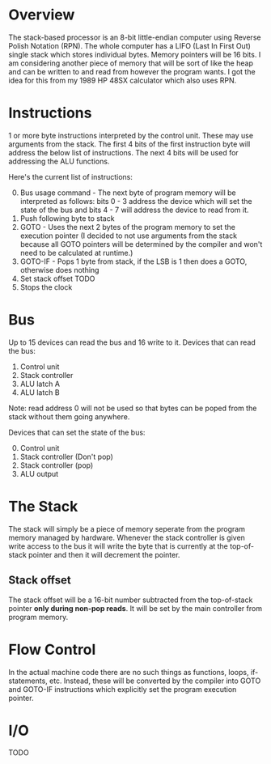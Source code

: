 # Overview

The stack-based processor is an 8-bit little-endian computer using Reverse Polish Notation (RPN). The whole computer has a LIFO (Last In First Out) single stack which stores individual bytes. Memory pointers will be 16 bits. I am considering another piece of memory that will be sort of like the heap and can be written to and read from however the program wants.
I got the idea for this from my 1989 HP 48SX calculator which also uses RPN.

# Instructions

1 or more byte instructions interpreted by the control unit. These may use arguments from the stack. The first 4 bits of the first instruction byte will address the below list of instructions. The next 4 bits will be used for addressing the ALU functions.

Here's the current list of instructions:

0. Bus usage command - The next byte of program memory will be interpreted as follows: bits 0 - 3 address the device which will set the state of the bus and bits 4 - 7 will address the device to read from it.
1. Push following byte to stack
2. GOTO - Uses the next 2 bytes of the program memory to set the execution pointer (I decided to not use arguments from the stack because all GOTO pointers will be determined by the compiler and won't need to be calculated at runtime.)
3. GOTO-IF - Pops 1 byte from stack, if the LSB is 1 then does a GOTO, otherwise does nothing
4. Set stack offset TODO
7. Stops the clock

# Bus

Up to 15 devices can read the bus and 16 write to it.
Devices that can read the bus:

1. Control unit
2. Stack controller
3. ALU latch A
4. ALU latch B

Note: read address 0 will not be used so that bytes can be poped from the stack without them going anywhere.

Devices that can set the state of the bus:

0. Control unit
1. Stack controller (Don't pop)
2. Stack controller (pop)
3. ALU output

# The Stack

The stack will simply be a piece of memory seperate from the program memory managed by hardware. Whenever the stack controller is given write access to the bus it will write the byte that is currently at the top-of-stack pointer and then it will decrement the pointer.

## Stack offset

The stack offset will be a 16-bit number subtracted from the top-of-stack pointer **only during non-pop reads**. It will be set by the main controller from program memory.

# Flow Control

In the actual machine code there are no such things as functions, loops, if-statements, etc. Instead, these will be converted by the compiler into GOTO and GOTO-IF instructions which explicitly set the program execution pointer.

# I/O

TODO
